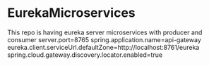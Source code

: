 # EurekaMicroservices
This repo is having eureka server microservices with producer and consumer
server.port=8765
spring.application.name=api-gateway
eureka.client.serviceUrl.defaultZone=http://localhost:8761/eureka
spring.cloud.gateway.discovery.locator.enabled=true
